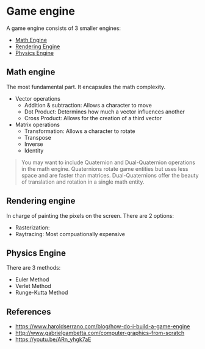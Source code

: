 # Game engine

A game engine consists of 3 smaller engines:

* [Math Engine](#math-engine)
* [Rendering Engine](#rendering-engine)
* [Physics Engine](#physics-engine)

## Math engine

The most fundamental part. It encapsules the math complexity.

* Vector operations
  * Addition & subtraction: Allows a character to move
  * Dot Product: Determines how much a vector influences another
  * Cross Product: Allows for the creation of a third vector
* Matrix operations
  * Transformation: Allows a character to rotate
  * Transpose
  * Inverse
  * Identity

> You may want to include Quaternion and Dual-Quaternion operations in the math engine. Quaternions rotate game entities but uses less space and are faster than matrices. Dual-Quaternions offer the beauty of translation and rotation in a single math entity.

## Rendering engine

In charge of painting the pixels on the screen. There are 2 options:
* Rasterization:
* Raytracing: Most compuationally expensive


## Physics Engine

There are 3 methods:
* Euler Method
* Verlet Method
* Runge-Kutta Method


## References

* https://www.haroldserrano.com/blog/how-do-i-build-a-game-engine
* http://www.gabrielgambetta.com/computer-graphics-from-scratch
* https://youtu.be/ARn_yhgk7aE
